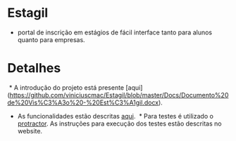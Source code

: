 # Estagil
  - portal de inscrição em estágios de fácil interface tanto para alunos quanto para empresas.

# Detalhes
  * A introdução do projeto está presente [aqui] (https://github.com/viniciuscmac/Estagil/blob/master/Docs/Documento%20de%20Vis%C3%A3o%20-%20Est%C3%A1gil.docx).
  * As funcionalidades estão descritas [aqui](https://github.com/viniciuscmac/Estagil/blob/master/Docs/Est%C3%B3rias%20de%20Usu%C3%A1rio%20%E2%80%93%20Est%C3%A1gil.docx).
  * Para testes é utilizado o [protractor](http://www.protractortest.org/#/). 
  As instruções para execução dos testes estão descritas no website.
